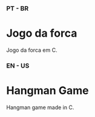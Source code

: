 ### PT - BR
# Jogo da forca

Jogo da forca em C.

### EN - US
# Hangman Game
Hangman game made in C.

